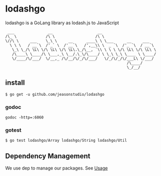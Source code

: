 # lodashgo
lodashgo is a GoLang library as lodash.js to JavaScript

```
 ___               __                    __                        
/\_ \             /\ \                  /\ \                       
\//\ \     ___    \_\ \     __      ____\ \ \___      __     ___   
  \ \ \   / __`\  /'_` \  /'__`\   /',__\\ \  _ `\  /'_ `\  / __`\ 
   \_\ \_/\ \L\ \/\ \L\ \/\ \L\.\_/\__, `\\ \ \ \ \/\ \L\ \/\ \L\ \
   /\____\ \____/\ \___,_\ \__/.\_\/\____/ \ \_\ \_\ \____ \ \____/
   \/____/\/___/  \/__,_ /\/__/\/_/\/___/   \/_/\/_/\/___L\ \/___/ 
                                                      /\____/      
                                                      \_/__/       
```

## install

```
$ go get -u github.com/jeasonstudio/lodashgo
```

### godoc
```
godoc -http=:6060
```

### gotest
```
$ go test lodashgo/Array lodashgo/String lodashgo/Util
```

## Dependency Management

We use dep to manage our packages. See [Usage](https://github.com/golang/dep)